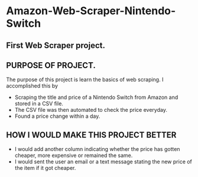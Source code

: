 # Amazon-Web-Scraper-Nintendo-Switch

## First Web Scraper project.  

## PURPOSE OF PROJECT.  
 The purpose of this project is learn the basics of web scraping. I accomplished this by      
* Scraping the title and price of a Nintendo Switch from Amazon and stored in a CSV file.  
* The CSV file was then automated to check the price everyday.  
* Found a price change within a day.  

## HOW I WOULD MAKE THIS PROJECT BETTER  
* I would add another column indicating whether the price has gotten cheaper, more expensive or remained the same.  
* I would sent the user an email or a text message stating the new price of the item if it got cheaper.  

